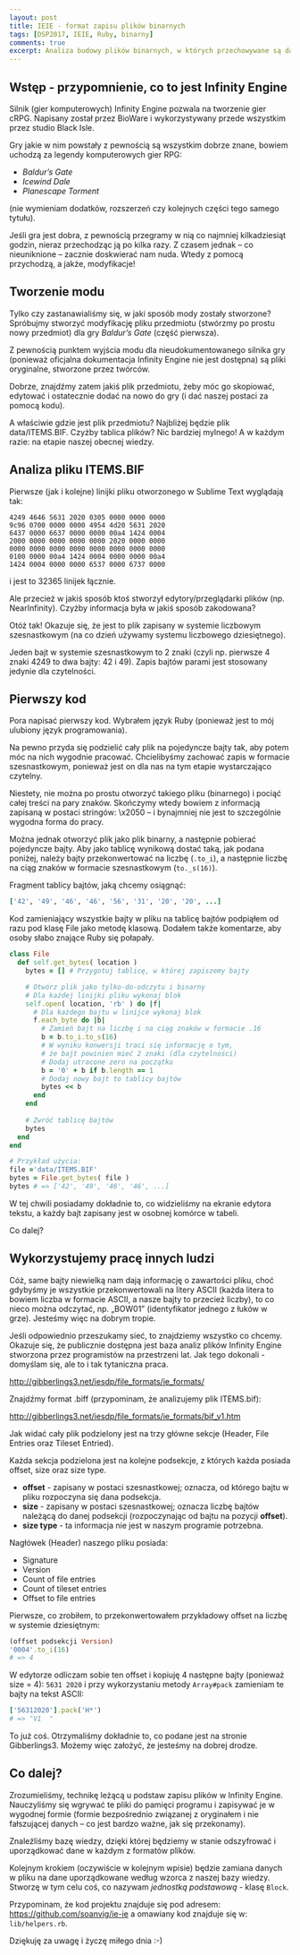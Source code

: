 ```yaml
---
layout: post
title: IEIE - format zapisu plików binarnych
tags: [DSP2017, IEIE, Ruby, binarny]
comments: true
excerpt: Analiza budowy plików binarnych, w których przechowywane są dane przez silnik Infinity Engine
---
```


## Wstęp - przypomnienie, co to jest Infinity Engine

Silnik (gier komputerowych) Infinity Engine pozwala na tworzenie gier cRPG. Napisany został przez BioWare i wykorzystywany przede wszystkim przez studio Black Isle.

Gry jakie w nim powstały z pewnością są wszystkim dobrze znane, bowiem uchodzą za legendy komputerowych gier RPG:

- *Baldur’s Gate*
- *Icewind Dale*
- *Planescape Torment*

(nie wymieniam dodatków, rozszerzeń czy kolejnych części tego samego tytułu).

Jeśli gra jest dobra, z pewnością przegramy w nią co najmniej kilkadziesiąt godzin, nieraz przechodząc ją po kilka razy. Z czasem jednak – co nieuniknione – zacznie doskwierać nam nuda. Wtedy z pomocą przychodzą, a jakże, modyfikacje!

## Tworzenie modu

Tylko czy zastanawialiśmy się, w jaki sposób mody zostały stworzone? Spróbujmy stworzyć modyfikację pliku przedmiotu (stwórzmy po prostu nowy przedmiot) dla gry *Baldur’s Gate* (część pierwsza).

Z pewnością punktem wyjścia modu dla nieudokumentowanego silnika gry (ponieważ oficjalna dokumentacja Infinity Engine nie jest dostępna) są pliki oryginalne, stworzone przez twórców.

Dobrze, znajdźmy zatem jakiś plik przedmiotu, żeby móc go skopiować, edytować i ostatecznie dodać na nowo do gry (i dać naszej postaci za pomocą kodu).

A właściwie gdzie jest plik przedmiotu? Najbliżej będzie plik data/ITEMS.BIF.
Czyżby tablica plików? Nic bardziej mylnego! A w każdym razie: na etapie naszej obecnej wiedzy.

## Analiza pliku ITEMS.BIF

Pierwsze (jak i kolejne) linijki pliku otworzonego w Sublime Text wyglądają tak:

```
4249 4646 5631 2020 0305 0000 0000 0000
9c96 0700 0000 0000 4954 4d20 5631 2020
6437 0000 6637 0000 0000 00a4 1424 0004
2000 0000 0000 0000 0000 2020 0000 0000
0000 0000 0000 0000 0000 0000 0000 0000
0100 0000 00a4 1424 0004 0000 0000 00a4
1424 0004 0000 0000 6537 0000 6737 0000
```

i jest to 32365 linijek łącznie.

Ale przecież w jakiś sposób ktoś stworzył edytory/przeglądarki plików (np. NearInfinity). Czyżby informacja była w jakiś sposób zakodowana?

Otóż tak! Okazuje się, że jest to plik zapisany w systemie liczbowym szesnastkowym (na co dzień używamy systemu liczbowego dziesiętnego).

Jeden bajt w systemie szesnastkowym to 2 znaki (czyli np. pierwsze 4 znaki 4249 to dwa bajty: 42 i 49). Zapis bajtów parami jest stosowany jedynie dla czytelności.

## Pierwszy kod

Pora napisać pierwszy kod. Wybrałem język Ruby (ponieważ jest to mój ulubiony język programowania).

Na pewno przyda się podzielić cały plik na pojedyncze bajty tak, aby potem móc na nich wygodnie pracować. Chcielibyśmy zachować zapis w formacie szesnastkowym, ponieważ jest on dla nas na tym etapie wystarczająco czytelny.

Niestety, nie można po prostu otworzyć takiego pliku (binarnego) i pociąć całej treści na pary znaków. Skończymy wtedy bowiem z informacją zapisaną w postaci stringów: \x2050 – i bynajmniej nie jest to szczególnie wygodna forma do pracy.

Można jednak otworzyć plik jako plik binarny, a następnie pobierać pojedyncze bajty. Aby jako tablicę wynikową dostać taką, jak podana poniżej, należy bajty przekonwertować na liczbę (`.to_i`), a następnie liczbę na ciąg znaków w formacie szesnastkowym (`to._s(16)`).

Fragment tablicy bajtów, jaką chcemy osiągnąć:

```ruby
['42', '49', '46', '46', '56', '31', '20', '20', ...]
```

Kod zamieniający wszystkie bajty w pliku na tablicę bajtów podpiąłem od razu pod klasę File jako metodę klasową. Dodałem także komentarze, aby osoby słabo znające Ruby się połapały.

```ruby
class File
  def self.get_bytes( location )
    bytes = [] # Przygotuj tablicę, w której zapiszemy bajty

    # Otwórz plik jako tylko-do-odczytu i binarny
    # Dla każdej linijki pliku wykonaj blok
    self.open( location, 'rb' ) do |f|
      # Dla każdego bajtu w linijce wykonaj blok
      f.each_byte do |b|
        # Zamień bajt na liczbę i na ciąg znaków w formacie .16
        b = b.to_i.to_s(16)
        # W wyniku konwersji traci się informację o tym,
        # że bajt powinien mieć 2 znaki (dla czytelności)
        # Dodaj utracone zero na początku
        b = '0' + b if b.length == 1
        # Dodaj nowy bajt to tablicy bajtów
        bytes << b
      end 
    end
    
    # Zwróć tablicę bajtów
    bytes
  end
end

# Przykład użycia:
file ='data/ITEMS.BIF'
bytes = File.get_bytes( file )
bytes # => ['42', '49', '46', '46', ...]
```

W tej chwili posiadamy dokładnie to, co widzieliśmy na ekranie edytora tekstu, a każdy bajt zapisany jest w osobnej komórce w tabeli.

Co dalej?

## Wykorzystujemy pracę innych ludzi

Cóż, same bajty niewielką nam dają informację o zawartości pliku, choć gdybyśmy je wszystkie przekonwertowali na litery ASCII (każda litera to bowiem liczba w formacie ASCII, a nasze bajty to przecież liczby), to co nieco można odczytać, np. „BOW01” (identyfikator jednego z łuków w grze). Jesteśmy więc na dobrym tropie.

Jeśli odpowiednio przeszukamy sieć, to znajdziemy wszystko co chcemy. Okazuje się, że publicznie dostępna jest baza analiz plików Infinity Engine stworzona przez programistów na przestrzeni lat. Jak tego dokonali - domyślam się, ale to i tak tytaniczna praca.

http://gibberlings3.net/iesdp/file_formats/ie_formats/

Znajdźmy format .biff (przypominam, że analizujemy plik ITEMS.bif):

http://gibberlings3.net/iesdp/file_formats/ie_formats/bif_v1.htm

Jak widać cały plik podzielony jest na trzy główne sekcje (Header, File Entries oraz Tileset Entried).

Każda sekcja podzielona jest na kolejne podsekcje, z których każda posiada offset, size oraz size type.

- **offset** - zapisany w postaci szesnastkowej; oznacza, od którego bajtu w pliku rozpoczyna się dana podsekcja.
- **size** - zapisany w postaci szesnastkowej; oznacza liczbę bajtów należącą do danej podsekcji (rozpoczynając od bajtu na pozycji **offset**).
- **size type** - ta informacja nie jest w naszym programie potrzebna.

Nagłówek (Header) naszego pliku posiada:

- Signature
- Version
- Count of file entries
- Count of tileset entries
- Offset to file entries

Pierwsze, co zrobiłem, to przekonwertowałem przykładowy offset na liczbę w systemie dziesiętnym:

```ruby
(offset podsekcji Version)
'0004'.to_i(16) 
# => 4
```

W edytorze odliczam sobie ten offset i kopiuję 4 następne bajty (ponieważ size = 4): `5631 2020` i przy wykorzystaniu metody `Array#pack` zamieniam te bajty na tekst ASCII:

```ruby
['56312020'].pack('H*')
# => "V1  "
```

To już coś. Otrzymaliśmy dokładnie to, co podane jest na stronie Gibberlings3. Możemy więc założyć, że jesteśmy na dobrej drodze.

## Co dalej?

Zrozumieliśmy, technikę leżącą u podstaw zapisu plików w Infinity Engine.
Nauczyliśmy się wgrywać te pliki do pamięci programu i zapisywać je w wygodnej formie (formie bezpośrednio związanej z oryginałem i nie fałszującej danych – co jest bardzo ważne, jak się przekonamy).

Znaleźliśmy bazę wiedzy, dzięki której będziemy w stanie odszyfrować i uporządkować dane w każdym z formatów plików.

Kolejnym krokiem (oczywiście w kolejnym wpisie) będzie zamiana danych w pliku na dane uporządkowane według wzorca z naszej bazy wiedzy. Stworzę w tym celu coś, co nazywam *jednostką podstawową* - klasę `Block`.

Przypominam, że kod projektu znajduje się pod adresem:
https://github.com/soanvig/ie-ie 
a omawiany kod znajduje się w: `lib/helpers.rb`.

Dziękuję za uwagę i życzę miłego dnia :-)
